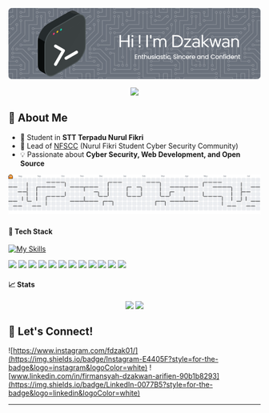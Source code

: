 
![Header](img/github-header.png)

<p align="center">
  <img src="https://readme-typing-svg.herokuapp.com?lines=Cyber+Security+Enthusiast;Linux+Enthusiast;Tech+Community+Builder;Lifelong+Learner&center=true&width=500&height=30" />
</p>

## 🚀 About Me
- 💼 Student in **STT Terpadu Nurul Fikri**
- 🔐 Lead of [NFSCC](https://www.instagram.com/nf.scc/) (Nurul Fikri Student Cyber Security Community)
- 💡 Passionate about **Cyber Security, Web Development, and Open Source**

<picture>
  <source media="(prefers-color-scheme: dark)" srcset="https://raw.githubusercontent.com/FirmansyahDzakwanArifien/FirmansyahDzakwanArifien/output/pacman-contribution-graph-dark.svg">
  <source media="(prefers-color-scheme: light)" srcset="https://raw.githubusercontent.com/FirmansyahDzakwanArifien/FirmansyahDzakwanArifien/output/pacman-contribution-graph.svg">
  <img alt="pacman contribution graph" src="https://raw.githubusercontent.com/FirmansyahDzakwanArifien/FirmansyahDzakwanArifien/output/pacman-contribution-graph.svg">
</picture>

###

#### 🧰 Tech Stack

[![My Skills](https://skillicons.dev/icons?i=html,css,nodejs,figma,linux,js,python,laravel,react&theme=light)](https://skillicons.dev)

<img src="https://img.shields.io/badge/HTML5-E34F26?style=for-the-badge&logo=html5&logoColor=white" /> <img src="https://img.shields.io/badge/JavaScript-323330?style=for-the-badge&logo=javascript&logoColor=F7DF1E" /> <img src="https://img.shields.io/badge/Python-FFD43B?style=for-the-badge&logo=python&logoColor=blue" /> <img src="https://img.shields.io/badge/json-5E5C5C?style=for-the-badge&logo=json&logoColor=white" /> <img src="https://img.shields.io/badge/Kali_Linux-557C94?style=for-the-badge&logo=kali-linux&logoColor=white" /> <img src="https://img.shields.io/badge/Linux-FCC624?style=for-the-badge&logo=linux&logoColor=black" /> <img src="https://img.shields.io/badge/Ubuntu-E95420?style=for-the-badge&logo=ubuntu&logoColor=white" /> <img src="https://img.shields.io/badge/Red%20Hat-EE0000?style=for-the-badge&logo=redhat&logoColor=white" /> <img src="https://img.shields.io/badge/Laravel-FF2D20?style=for-the-badge&logo=laravel&logoColor=white" /> <img src="https://img.shields.io/badge/kubernetes-326ce5.svg?&style=for-the-badge&logo=kubernetes&logoColor=white" /> <img src="https://img.shields.io/badge/Docker%20Compose-2496ED?style=for-the-badge&logo=docker&logoColor=white" /> <img src="https://img.shields.io/badge/Proxmox-E57000?style=for-the-badge&logo=proxmox&logoColor=white" />




#### 📈 Stats
<p align="center">
  <img src="https://github-readme-stats.vercel.app/api?username=FirmansyahDzakwanArifien&show_icons=true&theme=radical" height="150" />
  <img src="https://github-readme-stats.vercel.app/api/top-langs/?username=FirmansyahDzakwanArifien&layout=compact&theme=radical" height="150"/>
</p>

## 🌱 Let's Connect!

![https://www.instagram.com/fdzak01/](https://img.shields.io/badge/Instagram-E4405F?style=for-the-badge&logo=instagram&logoColor=white) ![www.linkedin.com/in/firmansyah-dzakwan-arifien-90b1b8293](https://img.shields.io/badge/LinkedIn-0077B5?style=for-the-badge&logo=linkedin&logoColor=white)

---